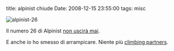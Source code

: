title: alpinist chiude
Date: 2008-12-15 23:55:00
tags: misc
 

![alpinist-26](http://aadm.files.wordpress.com/2008/12/alpinist-26.jpg)  
  
Il numero 26 di Alpinist [non uscirà mai](http://web.archive.org/web/20090123034541/http://www.alpinist.com/doc/web08f/wfeature-last-one). 
  
E anche io ho smesso di arrampicare. Niente più [climbing partners](http://aadm.github.io/2007-03-16-version-10-climbing-partner.html).  


